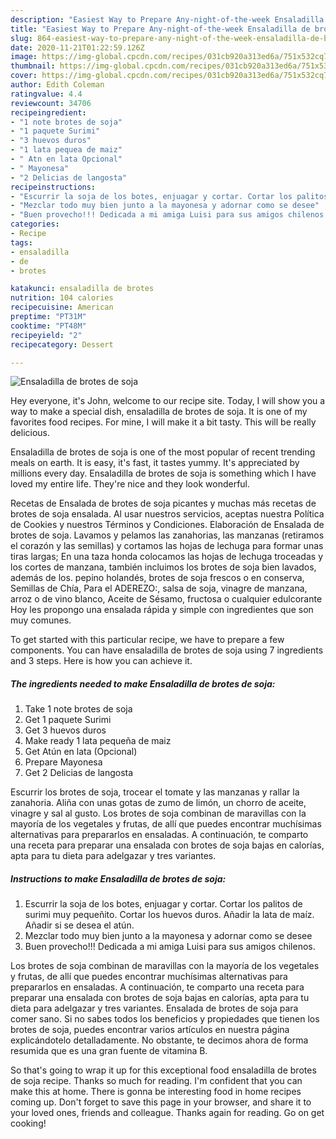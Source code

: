```yaml
---
description: "Easiest Way to Prepare Any-night-of-the-week Ensaladilla de brotes de soja"
title: "Easiest Way to Prepare Any-night-of-the-week Ensaladilla de brotes de soja"
slug: 864-easiest-way-to-prepare-any-night-of-the-week-ensaladilla-de-brotes-de-soja
date: 2020-11-21T01:22:59.126Z
image: https://img-global.cpcdn.com/recipes/031cb920a313ed6a/751x532cq70/ensaladilla-de-brotes-de-soja-foto-principal.jpg
thumbnail: https://img-global.cpcdn.com/recipes/031cb920a313ed6a/751x532cq70/ensaladilla-de-brotes-de-soja-foto-principal.jpg
cover: https://img-global.cpcdn.com/recipes/031cb920a313ed6a/751x532cq70/ensaladilla-de-brotes-de-soja-foto-principal.jpg
author: Edith Coleman
ratingvalue: 4.4
reviewcount: 34706
recipeingredient:
- "1 note brotes de soja"
- "1 paquete Surimi"
- "3 huevos duros"
- "1 lata pequea de maiz"
- " Atn en lata Opcional"
- " Mayonesa"
- "2 Delicias de langosta"
recipeinstructions:
- "Escurrir la soja de los botes, enjuagar y cortar. Cortar los palitos de surimi muy pequeñito. Cortar los huevos duros. Añadir la lata de maíz. Añadir si se desea el atún."
- "Mezclar todo muy bien junto a la mayonesa y adornar como se desee"
- "Buen provecho!!! Dedicada a mi amiga Luisi para sus amigos chilenos."
categories:
- Recipe
tags:
- ensaladilla
- de
- brotes

katakunci: ensaladilla de brotes 
nutrition: 104 calories
recipecuisine: American
preptime: "PT31M"
cooktime: "PT48M"
recipeyield: "2"
recipecategory: Dessert

---
```



![Ensaladilla de brotes de soja](https://img-global.cpcdn.com/recipes/031cb920a313ed6a/751x532cq70/ensaladilla-de-brotes-de-soja-foto-principal.jpg)

Hey everyone, it's John, welcome to our recipe site. Today, I will show you a way to make a special dish, ensaladilla de brotes de soja. It is one of my favorites food recipes. For mine, I will make it a bit tasty. This will be really delicious.

Ensaladilla de brotes de soja is one of the most popular of recent trending meals on earth. It is easy, it's fast, it tastes yummy. It's appreciated by millions every day. Ensaladilla de brotes de soja is something which I have loved my entire life. They're nice and they look wonderful.

Recetas de Ensalada de brotes de soja picantes y muchas más recetas de brotes de soja ensalada. Al usar nuestros servicios, aceptas nuestra Política de Cookies y nuestros Términos y Condiciones. Elaboración de Ensalada de brotes de soja. Lavamos y pelamos las zanahorias, las manzanas (retiramos el corazón y las semillas) y cortamos las hojas de lechuga para formar unas tiras largas; En una taza honda colocamos las hojas de lechuga troceadas y los cortes de manzana, también incluimos los brotes de soja bien lavados, además de los. pepino holandés, brotes de soja frescos o en conserva, Semillas de Chía, Para el ADEREZO:, salsa de soja, vinagre de manzana, arroz o de vino blanco, Aceite de Sésamo, fructosa o cualquier edulcorante Hoy les propongo una ensalada rápida y simple con ingredientes que son muy comunes.


To get started with this particular recipe, we have to prepare a few components. You can have ensaladilla de brotes de soja using 7 ingredients and 3 steps. Here is how you can achieve it.

<!--inarticleads1-->

##### The ingredients needed to make Ensaladilla de brotes de soja:

1. Take 1 note brotes de soja
1. Get 1 paquete Surimi
1. Get 3 huevos duros
1. Make ready 1 lata pequeña de maiz
1. Get  Atún en lata (Opcional)
1. Prepare  Mayonesa
1. Get 2 Delicias de langosta


Escurrir los brotes de soja, trocear el tomate y las manzanas y rallar la zanahoria. Aliña con unas gotas de zumo de limón, un chorro de aceite, vinagre y sal al gusto. Los brotes de soja combinan de maravillas con la mayoría de los vegetales y frutas, de allí que puedes encontrar muchísimas alternativas para prepararlos en ensaladas. A continuación, te comparto una receta para preparar una ensalada con brotes de soja bajas en calorías, apta para tu dieta para adelgazar y tres variantes. 

<!--inarticleads2-->

##### Instructions to make Ensaladilla de brotes de soja:

1. Escurrir la soja de los botes, enjuagar y cortar. Cortar los palitos de surimi muy pequeñito. Cortar los huevos duros. Añadir la lata de maíz. Añadir si se desea el atún.
1. Mezclar todo muy bien junto a la mayonesa y adornar como se desee
1. Buen provecho!!! Dedicada a mi amiga Luisi para sus amigos chilenos.


Los brotes de soja combinan de maravillas con la mayoría de los vegetales y frutas, de allí que puedes encontrar muchísimas alternativas para prepararlos en ensaladas. A continuación, te comparto una receta para preparar una ensalada con brotes de soja bajas en calorías, apta para tu dieta para adelgazar y tres variantes. Ensalada de brotes de soja para comer sano. Si no sabes todos los beneficios y propiedades que tienen los brotes de soja, puedes encontrar varios artículos en nuestra página explicándotelo detalladamente. No obstante, te decimos ahora de forma resumida que es una gran fuente de vitamina B. 

So that's going to wrap it up for this exceptional food ensaladilla de brotes de soja recipe. Thanks so much for reading. I'm confident that you can make this at home. There is gonna be interesting food in home recipes coming up. Don't forget to save this page in your browser, and share it to your loved ones, friends and colleague. Thanks again for reading. Go on get cooking!
